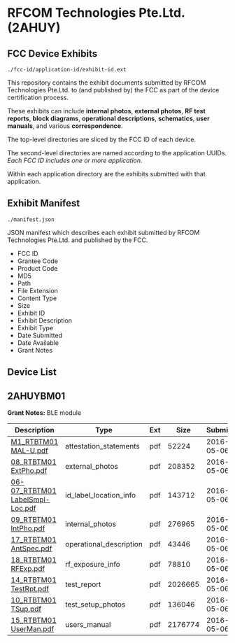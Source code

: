 # RFCOM Technologies Pte.Ltd. (2AHUY)
## FCC Device Exhibits

```
./fcc-id/application-id/exhibit-id.ext
```

This repository contains the exhibit documents submitted by RFCOM Technologies Pte.Ltd. to (and published by) the FCC as part of the device certification process.

These exhibits can include **internal photos**, **external photos**, **RF test reports**, **block diagrams**, **operational descriptions**, **schematics**, **user manuals**, and various **correspondence**.

The top-level directories are sliced by the FCC ID of each device.

The second-level directories are named according to the application UUIDs. *Each FCC ID includes one or more application.*

Within each application directory are the exhibits submitted with that application. 

## Exhibit Manifest

```
./manifest.json
```

JSON manifest which describes each exhibit submitted by RFCOM Technologies Pte.Ltd. and published by the FCC.

- FCC ID
- Grantee Code
- Product Code
- MD5
- Path
- File Extension
- Content Type
- Size
- Exhibit ID
- Exhibit Description
- Exhibit Type
- Date Submitted
- Date Available
- Grant Notes

## Device List
## 2AHUYBM01
**Grant Notes:** BLE module

| Description | Type | Ext | Size | Submitted | Available |
| ----------- | ---- | --- | ---- | --------- | --------- |
| [M1_RTBTM01 MAL-U.pdf](2AHUYBM01/abd4dac0b8e71a19a5d8156e4e3e4bd9/2981514.pdf) | attestation_statements | pdf | 52224 | 2016-05-06 | 2016-05-06 |
| [08_RTBTM01 ExtPho.pdf](2AHUYBM01/abd4dac0b8e71a19a5d8156e4e3e4bd9/2981503.pdf) | external_photos | pdf | 208352 | 2016-05-06 | 2016-05-06 |
| [06-07_RTBTM01 LabelSmpl-Loc.pdf](2AHUYBM01/abd4dac0b8e71a19a5d8156e4e3e4bd9/2981502.pdf) | id_label_location_info | pdf | 143712 | 2016-05-06 | 2016-05-06 |
| [09_RTBTM01 IntPho.pdf](2AHUYBM01/abd4dac0b8e71a19a5d8156e4e3e4bd9/2981504.pdf) | internal_photos | pdf | 276965 | 2016-05-06 | 2016-05-06 |
| [17_RTBTM01 AntSpec.pdf](2AHUYBM01/abd4dac0b8e71a19a5d8156e4e3e4bd9/2981512.pdf) | operational_description | pdf | 43446 | 2016-05-06 | 2016-05-06 |
| [18_RTBTM01 RFExp.pdf](2AHUYBM01/abd4dac0b8e71a19a5d8156e4e3e4bd9/2981513.pdf) | rf_exposure_info | pdf | 78810 | 2016-05-06 | 2016-05-06 |
| [14_RTBTM01 TestRpt.pdf](2AHUYBM01/abd4dac0b8e71a19a5d8156e4e3e4bd9/2981509.pdf) | test_report | pdf | 2026665 | 2016-05-06 | 2016-05-06 |
| [10_RTBTM01 TSup.pdf](2AHUYBM01/abd4dac0b8e71a19a5d8156e4e3e4bd9/2981505.pdf) | test_setup_photos | pdf | 136046 | 2016-05-06 | 2016-05-06 |
| [15_RTBTM01 UserMan.pdf](2AHUYBM01/abd4dac0b8e71a19a5d8156e4e3e4bd9/2981510.pdf) | users_manual | pdf | 2176774 | 2016-05-06 | 2016-05-06 |
